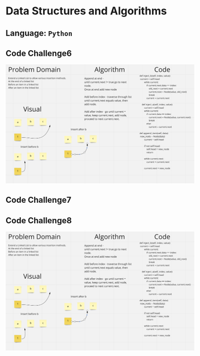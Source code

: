 # Data Structures and Algorithms

## Language: `Python`

## Code Challenge6
![whiteboard 6](./CC6WB.png)


## Code Challenge7



## Code Challenge8
![whiteboard 8](./CC8WB.png)
